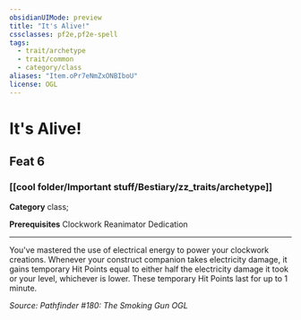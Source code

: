 ```yaml
---
obsidianUIMode: preview
title: "It's Alive!"
cssclasses: pf2e,pf2e-spell
tags:
  - trait/archetype
  - trait/common
  - category/class
aliases: "Item.oPr7eNmZxONBIboU"
license: OGL
---
```

# It's Alive!
## Feat 6
### [[cool folder/Important stuff/Bestiary/zz_traits/archetype]]

**Category** class; 



**Prerequisites** Clockwork Reanimator Dedication
* * *
You've mastered the use of electrical energy to power your clockwork creations. Whenever your construct companion takes electricity damage, it gains temporary Hit Points equal to either half the electricity damage it took or your level, whichever is lower. These temporary Hit Points last for up to 1 minute.

*Source: Pathfinder #180: The Smoking Gun*
*OGL*
